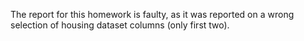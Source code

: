 The report for this homework is faulty, as it was reported on a wrong selection of housing dataset columns (only first two).